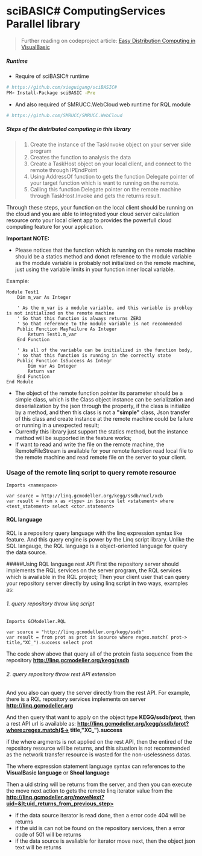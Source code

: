 # sciBASIC# ComputingServices Parallel library
> Further reading on codeproject article: [Easy Distribution Computing in VisualBasic](http://www.codeproject.com/Articles/1076209/Easy-Distribution-Computing-in-VisualBasic)

##### Runtime

+ Require of sciBASIC# runtime

```bash
# https://github.com/xieguigang/sciBASIC#
PM> Install-Package sciBASIC -Pre
```

+ And also required of SMRUCC.WebCloud web runtime for RQL module

```bash
# https://github.com/SMRUCC/SMRUCC.WebCloud
```

##### Steps of the distributed computing in this library

> 1. Create the instance of the TaskInvoke object on your server side program
> 2. Creates the function to analysis the data
> 3. Create a TaskHost object on your local client, and connect to the remote through IPEndPoint
> 4. Using AddressOf function to gets the function Delegate pointer of your target function which is want to running on the remote.
> 5. Calling this function Delegate pointer on the remote machine through TaskHost.Invoke and gets the returns result.

Through these steps, your function on the local client should be running on the cloud and you are able to integrated your cloud server calculation resource onto your local client app to provides the powerfull cloud computing feature for your application.

**Important NOTE:**

+ Please notices that the function which is running on the remote machine should be a statics method and donot reference to the module variable as the module variable is probably not initialized on the remote machine, just using the variable limits in your function inner local variable.

Example:

```vbnet
Module Test1
    Dim m_var As Integer

    ' As the m_var is a module variable, and this variable is probley is not initialized on the remote machine
    ' So that this function is always returns ZERO
    ' So that reference to the module variable is not recommended
    Public Function MayFailure As Integer
        Return Test1.m_var
    End Function

    ' As all of the variable can be initialized in the function body, 
    ' so that this function is running in the correctly state
    Public Function IsSuccess As Integr
     	Dim var As Integer
        Return var
    End Function
End Module
```

+ The object of the remote function pointer its parameter should be a simple class, which is the Class object instance can be serialization and deserialization by the json through the property, if the class is initialize by a method, and then this class is not a **"simple"** class, Json transfer of this class and create instance at the remote machine could be failure or running in a unexpected result;
+ Currently this library just support the statics method, but the instance method will be supported in the feature works;
+ If want to read and write the file on the remote machine, the RemoteFileStream is available for your remote function read local file to the remote machine and read remote file on the server to your client.


### Usage of the remote linq script to query remote resource

```vbnet
Imports <namespace>

var source = http://linq.gcmodeller.org/kegg/ssdb/nucl/xcb
var result = from x as <type> in $source let <statement> where <test_statement> select <ctor.statement>
```

#### RQL language

RQL is a repository query language with the linq expression syntax like feature. And this query engine is power by the Linq script library.
Unlike the SQL langauge, the RQL language is a object-oriented language for query the data source.


#####Using RQL language rest API
First the repository server should implements the RQL services on the server program, the RQL services which is available  in the RQL project;
Then your client user that can query your repository server directly by using linq script in two ways, examples as:

###### 1. query repository throw linq script

```vbnet
Imports GCModeller.RQL

var source = "http://linq.gcmodeller.org/kegg/ssdb"
var result = from prot as prot in $source where regex.match( prot-> title,"XC_").success select prot
```

The code show above that query all of the protein fasta sequence from the repository **http://linq.gcmodeller.org/kegg/ssdb**

###### 2. query repository throw rest API extension
And you also can query the server directly from the rest API.
For example, there is a RQL repository services implements on server
**http://linq.gcmodeller.org**

And then query that want to apply on the object type **KEGG/ssdb/prot**, then a rest API url is available as:
**http://linq.gcmodeller.org/kegg/ssdb/prot?where=regex.match($-> title,"XC_").success**

if the where argments is not applied on the rest API, then the entired of the repository resource will be returns, and this situation is not recommended as the network transfer resource is wasted for the non-uselessness datas.

The where expression statement language syntax can references to the **VisualBasic language** or **Shoal language**

Then a uid string will be returns from the server, and then you can execute the move next action to gets the remote linq iterator value from the
**http://linq.gcmodeller.org/moveNext?uid=&lt;uid_returns_from_previous_step>**

+ if the data source iterator is read done, then a error code 404 will be returns
+ if the uid is can not be found on the repository services, then a error code of 501 will be returns
+ if the data source is avaliable for iterator move next, then the object json text will be returns

